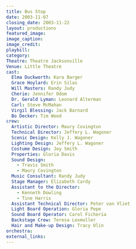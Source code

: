 ```yaml
---
title: Bus Stop
date: 2003-11-07
closing_date: 2003-11-22
layout: productions
featured_image: 
image_caption:
image_credit:
playbill: 
category: 
Theatre: Theatre Jacksonville
Venue: Little Theatre
cast:
  Elma Duckworth: Kara Barger
  Grace Hoylard: Erin Silas
  Will Masters: Randy Judy
  Cherie: Jennifer Odom
  Dr. Gerald Lyman: Leonard Alterman
  Carl: Steve McMahan
  Virgil Blessing: Jack Barnard
  Bo Decker: Tim Wood
crew:
  Artistic Director: Maury Covington
  Technical Director: Jeffery L. Wagoner
  Scenic Design: Kelly J. Wagoner
  Lighting Design: Jeffery L. Wagoner
  Costume Design: Joy Smith
  Properties: Gloria Davis
  Sound Design: 
    - Travis Smith
    - Maury Covington
  Music Consultant: Randy Judy
  Stage Manager: Elizabeth Cardy
  Assistant to the Director: 
    - Kenneth Dowling
    - Tine Harris
  Assistant Technical Director: Peter van Vliet
  Light Board Operation: Gloria Pepe
  Sound Board Operator: Carol Ficheria
  Backstage Crew: Teresa Lexmuller
  Hair and Make-up Design: Tracy Olin
orchestra:
external_links:
---
```


